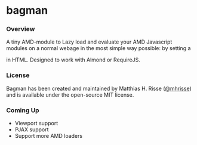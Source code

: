 bagman
======

### Overview
A tiny AMD-module to Lazy load and evaluate your AMD Javascript modules on a normal webage in the
most simple way possible: by setting a <div data-module="mymodule"> in HTML.
Designed to work with Almond or RequireJS.

### License
Bagman has been created and maintained by 
Matthias H. Risse ([@mhrisse](http://twitter.com/mhrisse)) and is available
under the open-source MIT license.

### Coming Up
* Viewport support
* PJAX support
* Support more AMD loaders

